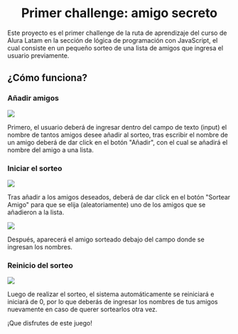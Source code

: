 <h1 align="center">Primer challenge: amigo secreto</h1>
<p>Este proyecto es el primer challenge de la ruta de aprendizaje del curso de Alura Latam en la sección de lógica de programación con JavaScript, el cual consiste en un pequeño sorteo de una lista de amigos que ingresa el usuario previamente.</p>

<h2>¿Cómo funciona?</h2>
<h3>Añadir amigos</h3>
<img src="../assets/anadir.png">
<p>Primero, el usuario deberá de ingresar dentro del campo de texto (input) el nombre de tantos amigos desee añadir al sorteo, tras escribir el nombre de un amigo deberá de dar click en el botón "Añadir", con el cual se añadirá el nombre del amigo a una lista. </p>

<h3>Iniciar el sorteo</h3>
<img src="../assets/sortear.png">
<p>Tras añadir a los amigos deseados, deberá de dar click en el botón "Sortear Amigo" para que se elija (aleatoriamente) uno de los amigos que se añadieron a la lista. </p>
<img src="../assets/sorteado.png">
<p>Después, aparecerá el amigo sorteado debajo del campo donde se ingresan los nombres.</p>

<h3>Reinicio del sorteo</h3>
<img src="../assets/reset.png">
<p>Luego de realizar el sorteo, el sistema automáticamente se reiniciará e iniciará de 0, por lo que deberás de ingresar los nombres de tus amigos nuevamente en caso de querer sortearlos otra vez.</p>

<p>¡Que disfrutes de este juego!</p>

